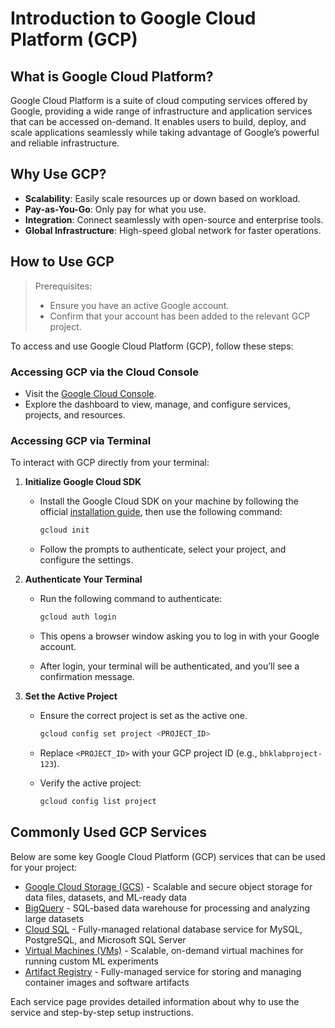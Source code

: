 # Introduction to Google Cloud Platform (GCP)

## What is Google Cloud Platform?

Google Cloud Platform is a suite of cloud computing services offered by Google,
providing a wide range of infrastructure and application services that can be
accessed on-demand. It enables users to build, deploy, and scale applications
seamlessly while taking advantage of Google’s powerful and reliable
infrastructure.

## Why Use GCP?

- **Scalability**: Easily scale resources up or down based on workload.
- **Pay-as-You-Go**: Only pay for what you use.
- **Integration**: Connect seamlessly with open-source and enterprise tools.
- **Global Infrastructure**: High-speed global network for faster operations.

## How to Use GCP

> Prerequisites:
>
> - Ensure you have an active Google account.
> - Confirm that your account has been added to the relevant GCP project.

To access and use Google Cloud Platform (GCP), follow these steps:

### Accessing GCP via the Cloud Console

- Visit the [Google Cloud Console](https://console.cloud.google.com/).
- Explore the dashboard to view, manage, and configure services, projects, and
    resources.

### Accessing GCP via Terminal

To interact with GCP directly from your terminal:

1. **Initialize Google Cloud SDK**
    - Install the Google Cloud SDK on your machine by following the official
      [installation guide](https://cloud.google.com/sdk/docs/install), then use
      the following command:

        ```sh
        gcloud init
        ```

    - Follow the prompts to authenticate, select your project, and configure the
      settings.

2. **Authenticate Your Terminal**
    - Run the following command to authenticate:

        ```sh
        gcloud auth login
        ```

    - This opens a browser window asking you to log in with your Google account.
    - After login, your terminal will be authenticated, and you’ll see a
      confirmation message.

3. **Set the Active Project**
    - Ensure the correct project is set as the active one.

        ```sh
        gcloud config set project <PROJECT_ID>
        ```

    - Replace `<PROJECT_ID>` with your GCP project ID (e.g., `bhklabproject-123`).
    - Verify the active project:

        ```sh
        gcloud config list project
        ```

## Commonly Used GCP Services

Below are some key Google Cloud Platform (GCP) services that can be used for
your project:

- [Google Cloud Storage (GCS)](gcs.md) - Scalable and secure object storage for data files, datasets, and ML-ready data
- [BigQuery](bigquery.md) - SQL-based data warehouse for processing and analyzing large datasets
- [Cloud SQL](cloud_sql.md) - Fully-managed relational database service for MySQL, PostgreSQL, and Microsoft SQL Server
- [Virtual Machines (VMs)](virtual_machines.md) - Scalable, on-demand virtual machines for running custom ML experiments
- [Artifact Registry](artifact_registry.md) - Fully-managed service for storing and managing container images and software artifacts

Each service page provides detailed information about why to use the service and step-by-step setup instructions.

